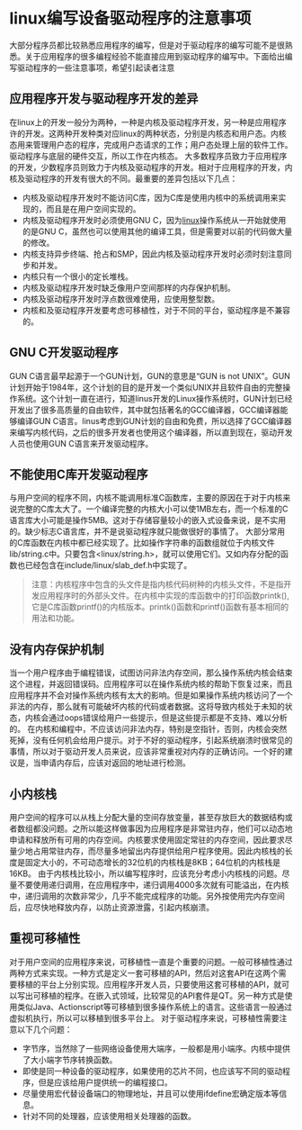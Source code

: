 # linux编写设备驱动程序的注意事项

大部分程序员都比较熟悉应用程序的编写，但是对于驱动程序的编写可能不是很熟悉。关于应用程序的很多编程经验不能直接应用到驱动程序的编写中。下面给出编写驱动程序的一些注意事项，希望引起读者注意



## 应用程序开发与驱动程序开发的差异

在linux上的开发一般分为两种，一种是内核及驱动程序开发，另一种是应用程序许的开发。这两种开发种类对应linux的两种状态，分别是内核态和用户态。内核态用来管理用户态的程序，完成用户态请求的工作；用户态处理上层的软件工作。驱动程序与底层的硬件交互，所以工作在内核态。   大多数程序员致力于应用程序的开发，少数程序员则致力于内核及驱动程序的开发。相对于应用程序的开发，内核及驱动程序的开发有很大的不同。最重要的差异包括以下几点：

- 内核及驱动程序开发时不能访问C库，因为C库是使用内核中的系统调用来实现的，而且是在用户空间实现的。
- 内核及驱动程序开发时必须使用GNU C，因为[linux](https://blog.csdn.net/cpongo3/article/GLOSSARY.html#linux)操作系统从一开始就使用的是GNU C，虽然也可以使用其他的编译工具，但是需要对以前的代码做大量的修改。
- 内核支持异步终端、抢占和SMP，因此内核及驱动程序开发时必须时刻注意同步和并发。
- 内核只有一个很小的定长堆栈。
- 内核及驱动程序开发时缺乏像用户空间那样的内存保护机制。
- 内核及驱动程序开发时浮点数很难使用，应使用整型数。
- 内核和及驱动程序开发要考虑可移植性，对于不同的平台，驱动程序是不兼容的。

## GNU C开发驱动程序

GUN C语言最早起源于一个GUN计划，GUN的意思是“GUN is not UNIX”。GUN计划开始于1984年，这个计划的目的是开发一个类似UNIX并且软件自由的完整操作系统。这个计划一直在进行，知道linus开发的Linux操作系统时，GUN计划已经开发出了很多高质量的自由软件，其中就包括著名的GCC编译器，GCC编译器能够编译GUN C语言。linus考虑到GUN计划的自由和免费，所以选择了GCC编译器来编写内核代码，之后的很多开发者也使用这个编译器，所以直到现在，驱动开发人员也使用GUN C语言来开发驱动程序。



## 不能使用C库开发驱动程序

与用户空间的程序不同，内核不能调用标准C函数库，主要的原因在于对于内核来说完整的C库太大了。一个编译完整的内核大小可以使1MB左右，而一个标准的C语言库大小可能是操作5MB。这对于存储容量较小的嵌入式设备来说，是不实用的。缺少标志C语言库，并不是说驱动程序就只能做很好的事情了。   大部分常用的C库函数在内核中都已经实现了。比如操作字符串的函数组就位于内核文件lib/string.c中。只要包含<linux/string.h>，就可以使用它们。又如内存分配的函数也已经包含在include/linux/slab_def.h中实现了。

> 注意：内核程序中包含的头文件是指内核代码树种的内核头文件，不是指开发应用程序时的外部头文件。在内核中实现的库函数中的打印函数printk(),它是C库函数printf()的内核版本。printk()函数和printf()函数有基本相同的用法和功能。



## 没有内存保护机制

当一个用户程序由于编程错误，试图访问非法内存空间，那么操作系统内核会结束这个进程，并返回错误码。应用程序可以在操作系统内核的帮助下恢复过来，而且应用程序并不会对操作系统内核有太大的影响。但是如果操作系统内核访问了一个非法的内存，那么就有可能破坏内核的代码或者数据。这将导致内核处于未知的状态，内核会通过oops错误给用户一些提示，但是这些提示都是不支持、难以分析的。   在内核和编程中，不应该访问非法内存，特别是空指针，否则，内核会突然死掉，没有任何机会给用户提示。对于不好的驱动程序，引起系统崩溃时很常见的事情，所以对于驱动开发人员来说，应该非常重视对内存的正确访问。一个好的建议是，当申请内存后，应该对返回的地址进行检测。



## 小内核栈

用户空间的程序可以从栈上分配大量的空间存放变量，甚至存放巨大的数据结构或者数组都没问题。之所以能这样做事因为应用程序是非常驻内存，他们可以动态地申请和释放所有可用的内存空间。内核要求使用固定常驻的内存空间，因此要求尽量少地占用常驻内存，而尽量多地留出内存提供给用户程序使用。因此内核栈的长度是固定大小的，不可动态增长的32位机的内核栈是8KB；64位机的内核栈是16KB。   由于内核栈比较小，所以编写程序时，应该充分考虑小内核栈的问题。尽量不要使用递归调用，在应用程序中，递归调用4000多次就有可能溢出，在内核中，递归调用的次数非常少，几乎不能完成程序的功能。另外按使用完内存空间后，应尽快地释放内存，以防止资源泄露，引起内核崩溃。



## 重视可移植性

对于用户空间的应用程序来说，可移植性一直是个重要的问题。一般可移植性通过两种方式来实现。一种方式是定义一套可移植的API，然后对这套API在这两个需要移植的平台上分别实现。应用程序开发人员，只要使用这套可移植的API，就可以写出可移植的程序。在嵌入式领域，比较常见的API套件是QT。另一种方式是使用类似Java、Actionscript等可移植到很多操作系统上的语言。这些语言一般通过虚拟机执行，所以可以移植到很多平台上。   对于驱动程序来说，可移植性需要注意以下几个问题：

- 字节序，当然除了一些网络设备使用大端序，一般都是用小端序。内核中提供了大小端字节序转换函数。 
- 即使是同一种设备的驱动程序，如果使用的芯片不同，也应该写不同的驱动程序，但是应该给用户提供统一的编程接口。
- 尽量使用宏代替设备端口的物理地址，并且可以使用ifdefine宏确定版本等信息。
- 针对不同的处理器，应该使用相关处理器的函数。